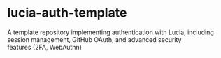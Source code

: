 # lucia-auth-template
A template repository implementing authentication with Lucia, including session management, GitHub OAuth, and advanced security features (2FA, WebAuthn)
